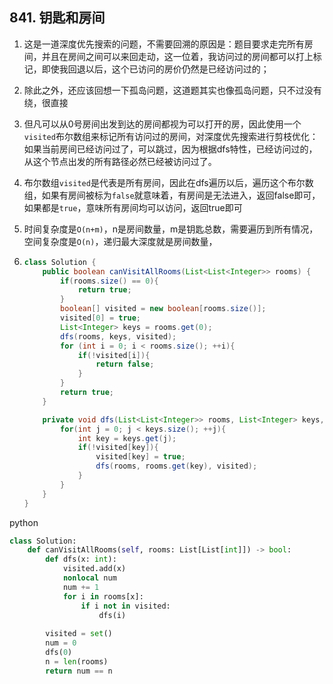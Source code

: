 ## 841. 钥匙和房间

1. 这是一道深度优先搜索的问题，不需要回溯的原因是：题目要求走完所有房间，并且在房间之间可以来回走动，这一位着，我访问过的房间都可以打上标记，即使我回退以后，这个已访问的房价仍然是已经访问过的；

2. 除此之外，还应该回想一下孤岛问题，这道题其实也像孤岛问题，只不过没有绕，很直接

3. 但凡可以从0号房间出发到达的房间都视为可以打开的房，因此使用一个`visited`布尔数组来标记所有访问过的房间，对深度优先搜索进行剪枝优化：如果当前房间已经访问过了，可以跳过，因为根据dfs特性，已经访问过的，从这个节点出发的所有路径必然已经被访问过了。

4. 布尔数组`visited`是代表是所有房间，因此在dfs遍历以后，遍历这个布尔数组，如果有房间被标为`false`就意味着，有房间是无法进入，返回false即可，如果都是`true`，意味所有房间均可以访问，返回true即可

5. 时间复杂度是`O(n+m)`，n是房间数量，m是钥匙总数，需要遍历到所有情况，空间复杂度是`O(n)`，递归最大深度就是房间数量，

6. ```java
   class Solution {
       public boolean canVisitAllRooms(List<List<Integer>> rooms) {
           if(rooms.size() == 0){
               return true;
           }
           boolean[] visited = new boolean[rooms.size()];
           visited[0] = true;
           List<Integer> keys = rooms.get(0);
           dfs(rooms, keys, visited);
           for (int i = 0; i < rooms.size(); ++i){
               if(!visited[i]){
                   return false;
               }
           }
           return true;
       }
   
       private void dfs(List<List<Integer>> rooms, List<Integer> keys, boolean[] visited){
           for(int j = 0; j < keys.size(); ++j){
               int key = keys.get(j);
               if(!visited[key]){
                   visited[key] = true;
                   dfs(rooms, rooms.get(key), visited);
               }
           }
       }
   }
   ```

   

python

```python
class Solution:
    def canVisitAllRooms(self, rooms: List[List[int]]) -> bool:
        def dfs(x: int):
            visited.add(x)
            nonlocal num
            num += 1
            for i in rooms[x]:
                if i not in visited:
                    dfs(i)
        
        visited = set()
        num = 0
        dfs(0)
        n = len(rooms)
        return num == n
```

